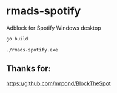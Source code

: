 # rmads-spotify

Adblock for Spotify Windows desktop

```sh
go build
```

```sh
./rmads-spotify.exe
```

## Thanks for: 

https://github.com/mrpond/BlockTheSpot